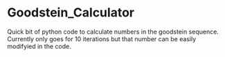 # Goodstein_Calculator
Quick bit of python code to calculate numbers in the goodstein sequence.
Currently only goes for 10 iterations but that number can be easily modifyied in the code.
